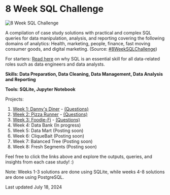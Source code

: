 # 8 Week SQL Challenge

![8 Week SQL Challenge](https://github.com/20100215/8_Week_SQL_Challenge/assets/84717650/32e1f6a2-e641-41ca-b4d1-8901a2f42a20)

A compilation of case study solutions with practical and complex SQL queries for data manipulation, analysis, and reporting covering the following domains of analytics: Health, marketing, people, finance, fast moving consumer goods, and digital marketing. (Source: [#8WeekSQLChallenge](https://8weeksqlchallenge.com/))

For starters: [Read here](https://www.quanthub.com/why-is-sql-important-for-data-management-and-analysis/) on why SQL is an essential skill for all data-related roles such as data engineers and data analysts.

**Skills: Data Preparation, Data Cleaning, Data Management, Data Analysis and Reporting**

**Tools: SQLite, Jupyter Notebook**

Projects:
 1. [Week 1: Danny's Diner](https://github.com/20100215/8_Week_SQL_Challenge/blob/main/Week%201%20(Danny's%20Diner)/week1.ipynb) - [(Questions)](https://8weeksqlchallenge.com/case-study-1/)
 2. [Week 2: Pizza Runner](https://github.com/20100215/8_Week_SQL_Challenge/blob/main/Week%202%20(Pizza%20Runner)/week2.ipynb) - [(Questions)](https://8weeksqlchallenge.com/case-study-2/)
 3. [Week 3: Foodie-Fi](https://github.com/20100215/8_Week_SQL_Challenge/blob/main/Week%203%20(Foodie-Fi)/week3.ipynb) - [(Questions)](https://8weeksqlchallenge.com/case-study-3/)
 4. Week 4: Data Bank (In progress)
 5. Week 5: Data Mart (Posting soon)
 6. Week 6: CliqueBait (Posting soon)
 7. Week 7: Balanced Tree (Posting soon)
 8. Week 8: Fresh Segments (Posting soon)

Feel free to click the links above and explore the outputs, queries, and insights from each case study! :)

Note: Weeks 1-3 solutions are done using SQLite, while weeks 4-8 solutions are done using PostgreSQL.

Last updated July 18, 2024
